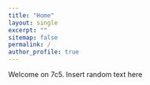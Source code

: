 ```yaml
---
title: "Home"
layout: single
excerpt: ""
sitemap: false
permalink: /
author_profile: true
---
```


Welcome on 7c5. Insert random text here
